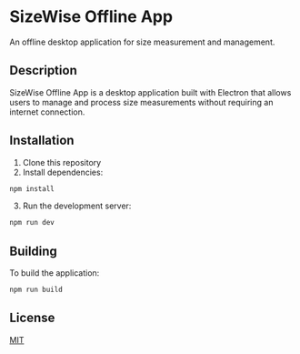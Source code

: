 # SizeWise Offline App

An offline desktop application for size measurement and management.

## Description

SizeWise Offline App is a desktop application built with Electron that allows users to manage and process size measurements without requiring an internet connection.

## Installation

1. Clone this repository
2. Install dependencies:
```bash
npm install
```
3. Run the development server:
```bash
npm run dev
```

## Building

To build the application:
```bash
npm run build
```

## License

[MIT](LICENSE)
